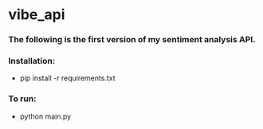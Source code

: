# vibe_api

### The following is the first version of my sentiment analysis API.


### Installation:

  - pip install -r requirements.txt
  
### To run:

  - python main.py
